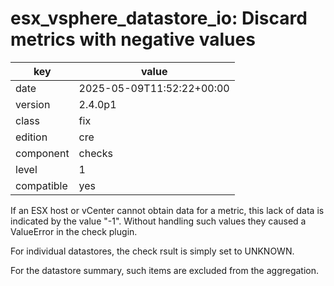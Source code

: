 [//]: # (werk v2)
# esx_vsphere_datastore_io: Discard metrics with negative values

key        | value
---------- | ---
date       | 2025-05-09T11:52:22+00:00
version    | 2.4.0p1
class      | fix
edition    | cre
component  | checks
level      | 1
compatible | yes

If an ESX host or vCenter cannot obtain data for a metric, this lack of data is indicated by the value "-1". Without handling such values they caused a ValueError in the check plugin.

For individual datastores, the check rsult is simply set to UNKNOWN.

For the datastore summary, such items are excluded from the aggregation.

